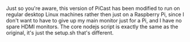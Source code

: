 Just so you're aware, this version of PiCast has been modified to run on regular desktop Linux machines rather then just on a Raspberry Pi, since I don't want to have to give up my main monitor just for a Pi, and I have no spare HDMI monitors. The core nodejs script is exactly the same as the original, it's just the setup.sh that's different.
